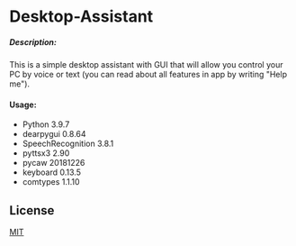 # Desktop-Assistant

##### Description:
This is a simple desktop assistant with GUI that will allow you control your PC by voice or text (you can read about all features in app by writing "Help me").

#### Usage:
* Python 3.9.7
* dearpygui 0.8.64
* SpeechRecognition 3.8.1
* pyttsx3 2.90
* pycaw 20181226
* keyboard 0.13.5
* comtypes 1.1.10


## License
[MIT](https://choosealicense.com/licenses/mit/)
